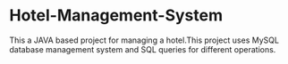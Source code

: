 # Hotel-Management-System
This a JAVA based project for managing a hotel.This project uses MySQL database management system and SQL queries for different operations.
